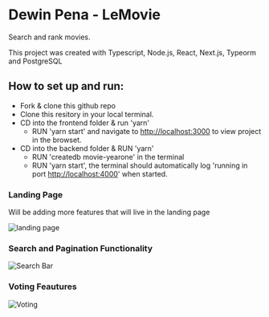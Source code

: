 # Dewin Pena - LeMovie

Search and rank movies.

This project was created with Typescript, Node.js, React, Next.js, Typeorm and PostgreSQL

## How to set up and run:

- Fork & clone this github repo
- Clone this resitory in your local terminal.
- CD into the frontend folder & run 'yarn'
  - RUN 'yarn start' and navigate to [http://localhost:3000](http://localhost:3000) to view project in the browset.
- CD into the backend folder & RUN 'yarn'
  - RUN 'createdb movie-yearone' in the terminal
  - RUN 'yarn start', the terminal should automatically log 'running in port [http://localhost:4000](http://localhost:4000)' when started.

### Landing Page

Will be adding more features that will live in the landing page

![landing page](https://i.imgur.com/taDAfNU.png)

### Search and Pagination Functionality

![Search Bar](https://media.giphy.com/media/Ecj25RuSHl3bMBOsCR/giphy.gif)

### Voting Feautures

![Voting](https://media.giphy.com/media/fvvWQnouSdehBCDoLw/giphy.gif)
